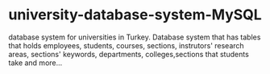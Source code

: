 # university-database-system-MySQL
database system for universities in Turkey.
Database system that has tables that holds employees, students, courses, sections, instrutors' research areas, sections'
keywords, departments, colleges,sections that students take and more...
